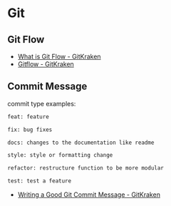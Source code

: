 # Git

## Git Flow

- [What is Git Flow - GitKraken](https://www.gitkraken.com/learn/git/git-flow)
- [Gitflow - GitKraken](https://help.gitkraken.com/gitkraken-client/git-flow/)

## Commit Message

commit type examples:

```txt
feat: feature

fix: bug fixes

docs: changes to the documentation like readme

style: style or formatting change

refactor: restructure function to be more modular

test: test a feature
```

- [Writing a Good Git Commit Message - GitKraken](https://www.gitkraken.com/learn/git/best-practices/git-commit-message)
